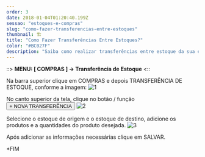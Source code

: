 ```yaml
---
order: 3
date: 2018-01-04T01:20:40.199Z
sessao: "estoques-e-compras"
slug: "como-fazer-transferencias-entre-estoques"
thumbnail: 🏗
title: "Como Fazer Transferências Entre Estoques?"
color: "#BC027F"
description: "Saiba como realizar transferências entre estoque da sua empresa de maneira fácil e segura com o wEstoque."
---
```


::> <b>MENU: [ COMPRAS ] -> Transferência de Estoque</b> <::

Na barra superior clique em COMPRAS e depois TRANSFERÊNCIA DE ESTOQUE, conforme a imagem:
![1](https://user-images.githubusercontent.com/7254854/135464989-b53f904b-2385-464d-a04c-5df95e492690.png)

No canto superior da tela, clique no botão / função <button class="border-2 border-blue-600 text-blue-600 p-1 rounded-lg">+ NOVA TRANSFERÊNCIA</button>
![2](https://user-images.githubusercontent.com/7254854/135465173-f7a3a2f5-0fa2-4ab3-a724-54e69af77c88.png)

Selecione o estoque de origem e o estoque de destino, adicione os produtos e a quantidades do produto desejada. 
![3](https://user-images.githubusercontent.com/7254854/135465221-4359b5d8-79b7-42ff-9362-cceba4d9c65d.png)


Após adicionar as informações necessárias clique em SALVAR.

*FIM